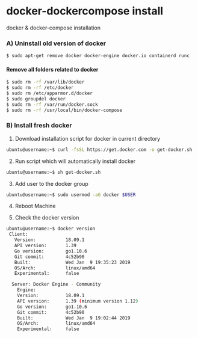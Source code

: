 # docker-dockercompose install
docker & docker-compose installation

### A) Uninstall old version of docker
```bash
$ sudo apt-get remove docker docker-engine docker.io containerd runc
```

#### Remove all folders related to docker
```bash
$ sudo rm -rf /var/lib/docker
$ sudo rm -rf /etc/docker
$ sudo rm /etc/apparmor.d/docker
$ sudo groupdel docker
$ sudo rm -rf /var/run/docker.sock
$ sudo rm -rf /usr/local/bin/docker-compose

```

### B) Install fresh docker 

 1. Download installation script for docker in current directory 
   ```bash
   ubuntu@username:~$ curl -fsSL https://get.docker.com -o get-docker.sh
   ```
 2. Run script which will automatically install docker
   ```bash
   ubuntu@username:~$ sh get-docker.sh
   ```
 3. Add user to the docker group
   ```bash
   ubuntu@username:~$ sudo usermod -aG docker $USER
   ```
 4. Reboot Machine

 5. Check the docker version
   ```bash
   ubuntu@username:~$ docker version 
    Client:
      Version:           18.09.1
      API version:       1.39
      Go version:        go1.10.6
      Git commit:        4c52b90
      Built:             Wed Jan  9 19:35:23 2019
      OS/Arch:           linux/amd64
      Experimental:      false

     Server: Docker Engine - Community
       Engine:
       Version:          18.09.1
       API version:      1.39 (minimum version 1.12)
       Go version:       go1.10.6
       Git commit:       4c52b90
       Built:            Wed Jan  9 19:02:44 2019
       OS/Arch:          linux/amd64
       Experimental:     false
   ```

 




